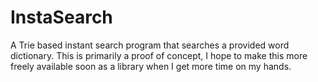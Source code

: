 InstaSearch
===========

A Trie based instant search program that searches a provided word dictionary. This is primarily a proof of concept, I hope to make this more freely available soon as a library when I get more time on my hands.
